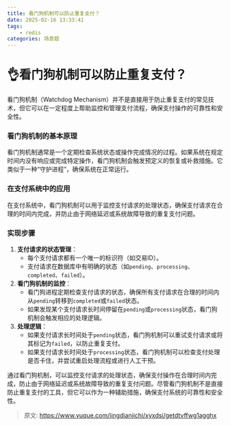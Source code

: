 ```yaml
---
title: 看门狗机制可以防止重复支付？
date: 2025-02-16 13:33:41
tags:
	- redis
categories: 场景题
--- 
```


# 👌看门狗机制可以防止重复支付？

看门狗机制（Watchdog Mechanism）并不是直接用于防止重复支付的常见技术，但它可以在一定程度上帮助监控和管理支付流程，确保支付操作的可靠性和安全性。

### 看门狗机制的基本原理
看门狗机制通常是一个定期检查系统状态或操作完成情况的过程。如果系统在规定时间内没有响应或完成特定操作，看门狗机制会触发预定义的恢复或补救措施。它类似于一种“守护进程”，确保系统在正常运行。

### 在支付系统中的应用
在支付系统中，看门狗机制可以用于监控支付请求的处理状态，确保支付请求在合理的时间内完成，并防止由于网络延迟或系统故障导致的重复支付问题。

### 实现步骤
1. **支付请求的状态管理**：
    - 每个支付请求都有一个唯一的标识符（如交易ID）。
    - 支付请求在数据库中有明确的状态（如`pending`、`processing`、`completed`、`failed`）。
2. **看门狗机制的监控**：
    - 看门狗进程定期检查支付请求的状态，确保所有支付请求在合理的时间内从`pending`转移到`completed`或`failed`状态。
    - 如果发现某个支付请求长时间停留在`pending`或`processing`状态，看门狗机制会触发相应的处理逻辑。
3. **处理逻辑**：
    - 如果支付请求长时间处于`pending`状态，看门狗机制可以重试支付请求或将其标记为`failed`，以防止重复支付。
    - 如果支付请求长时间处于`processing`状态，看门狗机制可以检查支付处理是否卡住，并尝试重启处理流程或进行人工干预。

通过看门狗机制，可以监控支付请求的处理状态，确保支付操作在合理时间内完成，防止由于网络延迟或系统故障导致的重复支付问题。尽管看门狗机制不是直接防止重复支付的工具，但它可以作为一种辅助措施，确保支付系统的可靠性和安全性。



> 原文: <https://www.yuque.com/jingdianjichi/xyxdsi/getdtvffwg1agghx>